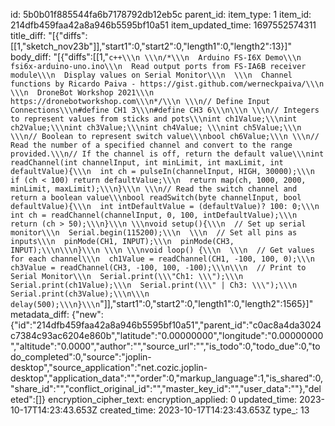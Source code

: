 id: 5b0b01f885544fa6b7178792db12eb5c
parent_id: 
item_type: 1
item_id: 214dfb459faa42a8a946b5595bf10a51
item_updated_time: 1697552574311
title_diff: "[{\"diffs\":[[1,\"sketch_nov23b\"]],\"start1\":0,\"start2\":0,\"length1\":0,\"length2\":13}]"
body_diff: "[{\"diffs\":[[1,\"````c++\\\n \\\n/*\\\n  Arduino FS-I6X Demo\\\n  fsi6x-arduino-uno.ino\\\n  Read output ports from FS-IA6B receiver module\\\n  Display values on Serial Monitor\\\n  \\\n  Channel functions by Ricardo Paiva - https://gist.github.com/werneckpaiva/\\\n  \\\n  DroneBot Workshop 2021\\\n  https://dronebotworkshop.com\\\n*/\\\n \\\n// Define Input Connections\\\n#define CH1 3\\\n#define CH3 6\\\n\\\n \\\n// Integers to represent values from sticks and pots\\\nint ch1Value;\\\nint ch2Value;\\\nint ch3Value;\\\nint ch4Value; \\\nint ch5Value;\\\n \\\n// Boolean to represent switch value\\\nbool ch6Value;\\\n \\\n// Read the number of a specified channel and convert to the range provided.\\\n// If the channel is off, return the default value\\\nint readChannel(int channelInput, int minLimit, int maxLimit, int defaultValue){\\\n  int ch = pulseIn(channelInput, HIGH, 30000);\\\n  if (ch < 100) return defaultValue;\\\n  return map(ch, 1000, 2000, minLimit, maxLimit);\\\n}\\\n \\\n// Read the switch channel and return a boolean value\\\nbool readSwitch(byte channelInput, bool defaultValue){\\\n  int intDefaultValue = (defaultValue)? 100: 0;\\\n  int ch = readChannel(channelInput, 0, 100, intDefaultValue);\\\n  return (ch > 50);\\\n}\\\n \\\nvoid setup(){\\\n  // Set up serial monitor\\\n  Serial.begin(115200);\\\n  \\\n  // Set all pins as inputs\\\n  pinMode(CH1, INPUT);\\\n  pinMode(CH3, INPUT);\\\n\\\n}\\\n \\\n \\\nvoid loop() {\\\n  \\\n  // Get values for each channel\\\n  ch1Value = readChannel(CH1, -100, 100, 0);\\\n  ch3Value = readChannel(CH3, -100, 100, -100);\\\n\\\n  // Print to Serial Monitor\\\n  Serial.print(\\\"Ch1: \\\");\\\n  Serial.print(ch1Value);\\\n  Serial.print(\\\" | Ch3: \\\");\\\n  Serial.print(ch3Value);\\\n\\\n  delay(500);\\\n}\\\n````\"]],\"start1\":0,\"start2\":0,\"length1\":0,\"length2\":1565}]"
metadata_diff: {"new":{"id":"214dfb459faa42a8a946b5595bf10a51","parent_id":"c0ac8a4da3024c7384c93ac6204e860b","latitude":"0.00000000","longitude":"0.00000000","altitude":"0.0000","author":"","source_url":"","is_todo":0,"todo_due":0,"todo_completed":0,"source":"joplin-desktop","source_application":"net.cozic.joplin-desktop","application_data":"","order":0,"markup_language":1,"is_shared":0,"share_id":"","conflict_original_id":"","master_key_id":"","user_data":""},"deleted":[]}
encryption_cipher_text: 
encryption_applied: 0
updated_time: 2023-10-17T14:23:43.653Z
created_time: 2023-10-17T14:23:43.653Z
type_: 13